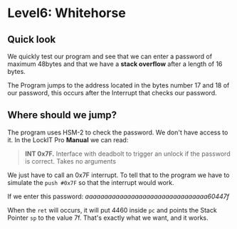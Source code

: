 # Level6: Whitehorse

## Quick look

We quickly test our program and see that we can enter a password of maximum 48bytes and that we have a **stack overflow** after a length of 16 bytes.

The Program jumps to the address located in the bytes number 17 and 18 of our password, this occurs after the Interrupt that checks our password. 

## Where should we jump?

The program uses HSM-2 to check the password. We don't have access to it. In the LockIT Pro **Manual** we can read:

>**INT 0x7F.**
>Interface with deadbolt to trigger an unlock if the password is correct.
>Takes no arguments

We just have to call an 0x7F interrupt. To tell that to the program we have to simulate the `push #0x7F` so that the interrupt would work.

If we enter this password: *aaaaaaaaaaaaaaaaaaaaaaaaaaaaaaaa60447f*

When the `ret` will occurs, it will put 4460 inside `pc` and points the Stack Pointer `sp` to the value 7f. That's exactly what we want, and it works.